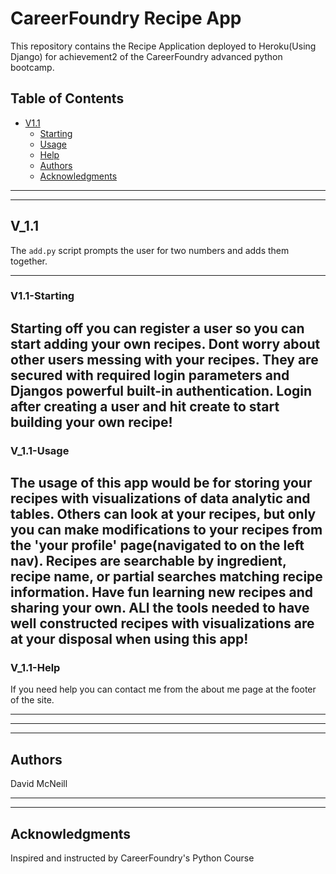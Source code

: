 # CareerFoundry Recipe App

This repository contains the Recipe Application deployed to Heroku(Using Django) for achievement2 of the CareerFoundry advanced python bootcamp.

## Table of Contents  
- [V1.1](#V_11)
    - [Starting](#V1-starting)
    - [Usage](#V1-usage) 
    - [Help](#V1-help)
  - [Authors](#authors)
  - [Acknowledgments](#acknowledgments)
 
 ------------------------------------------------------------------------------------------------------------------------
 ------------------------------------------------------------------------------------------------------------------------

## V_1.1

The `add.py` script prompts the user for two numbers and adds them together.

------------------------------------------------------------------------------------------------------------------------

### V1.1-Starting

Starting off you can register a user so you can start adding your own recipes. Dont worry about other users messing with your recipes. They are secured with required login parameters and Djangos powerful built-in authentication. Login after creating a user and hit create
to start building your own recipe!
------------------------------------------------------------------------------------------------------------------------

### V_1.1-Usage

The usage of this app would be for storing your recipes with visualizations of data analytic and tables. Others can look at your recipes, but only you can make modifications to your recipes from the 'your profile' page(navigated to on the left nav). Recipes are searchable by ingredient, recipe name, or partial searches matching recipe information. Have fun learning new recipes and sharing your own. ALl the tools needed to have well constructed recipes with visualizations are at your disposal when using this app!
------------------------------------------------------------------------------------------------------------------------ 
### V_1.1-Help

If you need help you can contact me from the about me page at the footer of the site.

------------------------------------------------------------------------------------------------------------------------
------------------------------------------------------------------------------------------------------------------------
------------------------------------------------------------------------------------------------------------- 

## Authors

David McNeill

------------------------------------------------------------------------------------------------------------------------
------------------------------------------------------------------------------------------------------------------------

## Acknowledgments

Inspired and instructed by CareerFoundry's Python Course